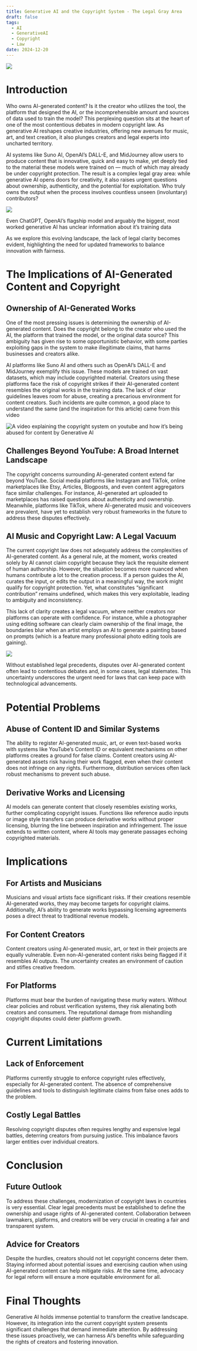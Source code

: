 ```yaml
---
title: Generative AI and the Copyright System - The Legal Gray Area
draft: false
tags:
  - AI
  - GenerativeAI
  - Copyright
  - Law
date: 2024-12-20
---
```


![](https://miro.medium.com/v2/resize:fit:875/0*ta9thFooxCF88yJg.jpg)
# Introduction

Who owns AI-generated content? Is it the creator who utilizes the tool, the platform that designed the AI, or the incomprehensible amount and sources of data used to train the model? This perplexing question sits at the heart of one of the most contentious debates in modern copyright law. As generative AI reshapes creative industries, offering new avenues for music, art, and text creation, it also plunges creators and legal experts into uncharted territory.

AI systems like Suno AI, OpenAI’s DALL-E, and MidJourney allow users to produce content that is innovative, quick and easy to make, yet deeply tied to the material these models were trained on — much of which may already be under copyright protection. The result is a complex legal gray area: while generative AI opens doors for creativity, it also raises urgent questions about ownership, authenticity, and the potential for exploitation. Who truly owns the output when the process involves countless unseen (involuntary) contributors?

![](https://miro.medium.com/v2/resize:fit:875/1*VIecP4HC83S9s6D1yxfmuQ.png)

Even ChatGPT, OpenAI’s flagship model and arguably the biggest, most worked generative AI has unclear information about it’s training data

As we explore this evolving landscape, the lack of legal clarity becomes evident, highlighting the need for updated frameworks to balance innovation with fairness.

# The Implications of AI-Generated Content and Copyright

## Ownership of AI-Generated Works

One of the most pressing issues is determining the ownership of AI-generated content. Does the copyright belong to the creator who used the AI, the platform that trained the model, or the original data source? This ambiguity has given rise to some opportunistic behavior, with some parties exploiting gaps in the system to make illegitimate claims, that harms businesses and creators alike.

AI platforms like Suno AI and others such as OpenAI’s DALL-E and MidJourney exemplify this issue. These models are trained on vast datasets, which may include copyrighted material. Creators using these platforms face the risk of copyright strikes if their AI-generated content resembles the original works in the training data. The lack of clear guidelines leaves room for abuse, creating a precarious environment for content creators. Such incidents are quite common, a good place to understand the same (and the inspiration for this article) came from this video

![A video explaining the copyright system on youtube and how it’s being abused for content by Generative AI](https://youtu.be/LrkAORPiaEA?t=118)

## Challenges Beyond YouTube: A Broad Internet Landscape

The copyright concerns surrounding AI-generated content extend far beyond YouTube. Social media platforms like Instagram and TikTok, online marketplaces like Etsy, Articles, Blogposts, and even content aggregators face similar challenges. For instance, AI-generated art uploaded to marketplaces has raised questions about authenticity and ownership. Meanwhile, platforms like TikTok, where AI-generated music and voiceovers are prevalent, have yet to establish very robust frameworks in the future to address these disputes effectively.

## AI Music and Copyright Law: A Legal Vacuum

The current copyright law does not adequately address the complexities of AI-generated content. As a general rule, at the moment, works created solely by AI cannot claim copyright because they lack the requisite element of human authorship. However, the situation becomes more nuanced when humans contribute a lot to the creation process. If a person guides the AI, curates the input, or edits the output in a meaningful way, the work might qualify for copyright protection. Yet, what constitutes “significant contribution” remains undefined, which makes this very exploitable, leading to ambiguity and inconsistency.

This lack of clarity creates a legal vacuum, where neither creators nor platforms can operate with confidence. For instance, while a photographer using editing software can clearly claim ownership of the final image, the boundaries blur when an artist employs an AI to generate a painting based on prompts (which is a feature many professional photo editing tools are gaining).

![](https://miro.medium.com/v2/resize:fit:875/0*Wyw8VMBomeWLav4a)

Without established legal precedents, disputes over AI-generated content often lead to contentious debates and, in some cases, legal stalemates. This uncertainty underscores the urgent need for laws that can keep pace with technological advancements.

# Potential Problems

## Abuse of Content ID and Similar Systems

The ability to register AI-generated music, art, or even text-based works with systems like YouTube’s Content ID or equivalent mechanisms on other platforms creates a ground for false claims. Content creators using AI-generated assets risk having their work flagged, even when their content does not infringe on any rights. Furthermore, distribution services often lack robust mechanisms to prevent such abuse.

## Derivative Works and Licensing

AI models can generate content that closely resembles existing works, further complicating copyright issues. Functions like reference audio inputs or image style transfers can produce derivative works without proper licensing, blurring the line between inspiration and infringement. The issue extends to written content, where AI tools may generate passages echoing copyrighted materials.

# Implications

## For Artists and Musicians

Musicians and visual artists face significant risks. If their creations resemble AI-generated works, they may become targets for copyright claims. Additionally, AI’s ability to generate works bypassing licensing agreements poses a direct threat to traditional revenue models.

## For Content Creators

Content creators using AI-generated music, art, or text in their projects are equally vulnerable. Even non-AI-generated content risks being flagged if it resembles AI outputs. The uncertainty creates an environment of caution and stifles creative freedom.

## For Platforms

Platforms must bear the burden of navigating these murky waters. Without clear policies and robust verification systems, they risk alienating both creators and consumers. The reputational damage from mishandling copyright disputes could deter platform growth.

# Current Limitations

## Lack of Enforcement

Platforms currently struggle to enforce copyright rules effectively, especially for AI-generated content. The absence of comprehensive guidelines and tools to distinguish legitimate claims from false ones adds to the problem.

## Costly Legal Battles

Resolving copyright disputes often requires lengthy and expensive legal battles, deterring creators from pursuing justice. This imbalance favors larger entities over individual creators.

# Conclusion

## Future Outlook

To address these challenges, modernization of copyright laws in countries is very essential. Clear legal precedents must be established to define the ownership and usage rights of AI-generated content. Collaboration between lawmakers, platforms, and creators will be very crucial in creating a fair and transparent system.

## Advice for Creators

Despite the hurdles, creators should not let copyright concerns deter them. Staying informed about potential issues and exercising caution when using AI-generated content can help mitigate risks. At the same time, advocacy for legal reform will ensure a more equitable environment for all.

# Final Thoughts

Generative AI holds immense potential to transform the creative landscape. However, its integration into the current copyright system presents significant challenges that demand immediate attention. By addressing these issues proactively, we can harness AI’s benefits while safeguarding the rights of creators and fostering innovation.